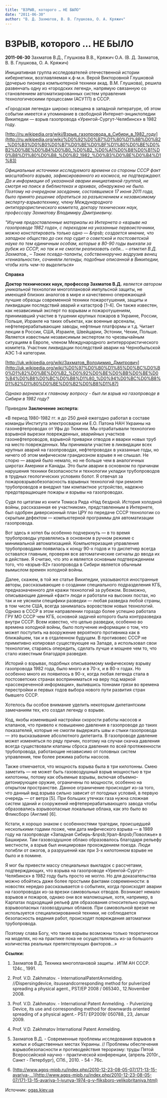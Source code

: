 ```yaml
---
title: "ВЗРЫВ, которого … НЕ БЫЛО"
date: "2011-06-30"
author: "В. Д. Захматов, В. В. Глушкова, О. А. Кряжич"
---
```


# ВЗРЫВ, которого … НЕ БЫЛО

**2011-06-30** Захматов В.Д., Глушкова В.В., Кряжич О.А. (В. Д. Захматов, В. В. Глушкова, О. А. Кряжич)

Инициативная группа исследователей отечественной истории кибернетики, возглавляемая к.ф-м.н. Верой Викторовной Глушковой (дочерью пионера компьютерной техники акад. В.М. Глушкова), решила развенчать одну из «городских легенд», напрямую связанную со становлением автоматизированных систем управления технологическими процессами (АСУТП) в СССР.

«Городская легенда» широко освещена в западной литературе, об этом событии имеется и упоминание в свободной Интернет-энциклопедии Википедии — взрыв газопровода «Уренгой-Сургут-Челябинск» в 1982 году.

[http://ru.wikipedia.org/wiki/Взрыв_газопровода_в_Сибири_в_1982_году](http://ru.wikipedia.org/wiki/%D0%92%D0%B7%D1%80%D1%8B%D0%B2_%D0%B3%D0%B0%D0%B7%D0%BE%D0%BF%D1%80%D0%BE%D0%B2%D0%BE%D0%B4%D0%B0_%D0%B2_%D0%A1%D0%B8%D0%B1%D0%B8%D1%80%D0%B8_%D0%B2_1982_%D0%B3%D0%BE%D0%B4%D1%83)

*Официальные источники исследуемого времени со стороны СССР факт масштабного взрыва, зафиксированного из космоса, не подтверждают. Да и информации об указанной аварии инициативной группой, не смотря на поиск в библиотеках и архивах, обнаружено не было. Поэтому на очередном заседании, состоявшемся 17 июня 2011 года, было принято решение обратиться за разъяснением к независимому эксперту-взрывотехнику, члену Международного антитеррористического комитета, доктору технических наук, профессору Захматову Владимиру Дмитриевичу.*

*"Изучив предоставленные материалы из Интернета о «взрыве на газопроводе 1982 года», с переходом на указанные первоисточники, можно констатировать только одно — &npsb; создается мнение, что западное общество до сих пор судит о советской и постсоветской науке по тем единичным особам, которые в 80-90 годы выехали за рубеж из СССР, но так и не смогли реализовать себя... – отметил В.Д. Захматов., – Такие псевдо-таланты, собственноручно водрузив венец «гениальности», сочиняли легенды, подобные описанной в Википедии, чтобы хоть чем-то выделиться»*

**Справка**

**Доктор технических наук, профессор Захматов В.Д.** *является автором уникальной* технологии многоплановой импульсной защиты, не имеющей близких аналогов в мире и качественно опережающей лучшие образцы современной техники пожаротушения, защиты и ликвидации последствий аварий и катастроф [1-4]. Он также известен, как независимый эксперт по взрывам и пожаротушениям, принимавший участие в тушении крупных пожаров в Украине, России, Польше, Израиле на таких объектах, как военные арсеналы, нефтеперерабатывающие заводы, нефтяные платформы и т.д. Читает лекции в России, США, Израиле, Швейцарии, Эстонии, Чехии, Польше. Является известным независимым экспертом по чрезвычайным ситуациям в Европе, членом Международного антитеррористического комитета. Участник ликвидации последствий аварии на Чернобыльской АЭС 1-й категории.

[http://uk.wikipedia.org/wiki/Захматов_Володимир_Дмитрович](http://uk.wikipedia.org/wiki/%D0%97%D0%B0%D1%85%D0%BC%D0%B0%D1%82%D0%BE%D0%B2_%D0%92%D0%BE%D0%BB%D0%BE%D0%B4%D0%B8%D0%BC%D0%B8%D1%80_%D0%94%D0%BC%D0%B8%D1%82%D1%80%D0%BE%D0%B2%D0%B8%D1%87)

*Однако вернемся к главному вопросу - был ли взрыв на газопроводе в Сибири в 1982 году?*

Приведем **Заключение эксперта:**

«В период 1980-1982 гг. я до 250 дней ежегодно работал в составе команды Института электросварки им Е.О. Патона НАН Украины на газонефтепроводах от Уфы до Тюмени. Мы отрабатывали технологию взрывной вырезки поврежденных, аварийных участков газонефтепроводов, взрывной приварки отводов и вварки новых труб на место поврежденных. Мы принимали участие в ликвидации всех крупных аварий на газопроводах, нефтепроводах в указанные годы, но ничего об этом мифическом грандиозном взрыве я не слышал. Не спорю — аварий было немало, но не больше чем в аналогичных широтах Америки и Канады. Это были аварии в основном по причинам нарушения техники безопасности и технологии укладки трубопроводов в трудных геологических условиях болот. Я отвечал за пожаровзрывобезопасность взрывных технологий при ремонте трубопроводов и внедрил там компактное устройство, надежно предотвращающее пожары и взрывы на газопроводах.

Судя по цитатам из книги Томаса Рида «Над бездной. История холодной войны, рассказанная ее участником», представленным в Интернете, был одобрен диверсионный план ЦРУ по передаче СССР технологии со скрытым дефектом — компьютерной программы для автоматизации газопровода.

Вот здесь я хотел бы особенно подчеркнуть — в то время трубопроводы управлялись в основном в ручном режиме с минимальной автоматизацией. Компьютеризация управления трубопроводами появилась к концу 90-х годов и то диспетчер всегда оставался главным, проверяя все автоматические сигналы до ввода их в действие. Я считаю, что это и является основным подтверждением того, что «взрыв-82» газопровода в Сибири является обычным вымыслом времен холодной войны.

Далее, скажем, в той же статье Википедии, указываются иностранные авторы, рассказывающие о создании специального подразделения КГБ, предназначенного для кражи технологий за рубежом. Возможно, описывающие данный «факт» люди и работали на высоких постах, но так и не уяснили специфики разведки — любая разведка любой страны, в том числе США, всегда занималась воровством новых технологий. Однако в СССР в этом направлении гораздо более успешно работала ГРУ МО СССР чем КГБ, основной задачей которого была контрразведка внутри СССР. Всем известно, что целью разведки, особенно во времена холодной войны, было получение информации о том, что может поступить на вооружение вероятного противника как в ближайшем, так и в отдаленном будущем. В противовес СССР не примитивно копировал существующее на Западе, а использовал свои технологии, стараясь опередить, сделать лучше и мощнее чем то, что стало известным благодаря разведке.

Историй о взрывах, подобных описываемому мифическому взрыву газопровода 1982 года, было много и в 70-х, и в 80-х годах. Но особенно много их появилось в 90-х, когда любая легенда стала в постсоветских странах восприниматься на веру под маркой «рассекреченной информации», вылившись тоннами грязи во времена перестройки и первых годов выбора нового пути развития стран бывшего СССР.

Хотелось бы особое внимание уделить некоторым дилетантским замечаниям тех, кто создал легенду о взрыве.

Код, якобы изменивший настройки скорости работы насосов и клапанов, что привело к повышению давления в газопроводе до таких показателей, которые не смогли выдержать швы и стыки газопровода — это высказывание абсолютного дилетанта. В газопроводе давление может изменяться по ряду причин, поэтому на случаи скачка давления всегда существовали клапаны сброса давления по всей протяженности трубопровода, работающие независимо от головных систем управления, тем более режима работы насосов.

Также отмечается, что мощность взрыва была в три килотонны. Смею заметить — не может быть газовоздушный взрыв мощностью в три килотонны, потому как объемные взрывы, включая объемно-детонирующее оружие, ограничены по мощности, особенно на открытом пространстве. Данное ограничение происходит из-за того, что данный вид взрыва сильно зависит от погодных условий, в первую очередь — от ветра [5]. При больших утечках газа нужна сложная систем зданий и сооружений нефтеперерабатывающего завода чтобы образовались взрывоопасные локальные облака, как это было во Фликсборо (Англия) [6].

Кстати, я хорошо знаком с особенностями трагедии, происшедшей несколькими годами позже, чем дата мифического взрыва — в 1989 году на газопроводе «Западная Сибирь-&npsb;Урал-&npsb;Поволжье» в Башкирии. Там газовоздушное облако образовалось благодаря рельефу местности, а взрыв был инициирован прохождением поезда. Люди погибли от ожогов, а разрушений как при 3-х килотонном взрыве не было и в помине.

Я мог бы привести массу специальных выкладок с рассчетами, подтверждающих, что взрыва на газопроводе «Уренгой-Сургут-Челябинск» в 1982 году быть просто не могло. Но для доказательства можно обойтись даже более простыми фактами современности: в новостях нередко рассказывается о событиях, когда происходят аварии на газопроводах из-за врезки самовольных отводов. Возникает немало взрывов и пожаров, однако они все маломощные, хотя, например, в Карпатах подходящий рельеф для образования относительно крупных взрывоопасных газовоздушных облаков. При самовольной врезке не используется специализированной техники, не соблюдается безопасность ведения работ, происходят повреждения автоматики трубопровода.

Поэтому слава Богу, что такие взрывы возможны только теоретически на моделях, но на практике пока не осуществлялись из-за большого количества реальных препятствующих факторов...»

**Ссылки:**

1. Захматов В.Д. Техника многоплановой защиты . ИПМ АН СССР. 124с., 1991.

2. Prof. V.D. Zakhmatov. - InternationalPatentAnmelding. //Dispersingdevice, itsuseandcorresponding method for pulverized spreading a physical agent., PST/EP 2008 / 065340., 12.November 2008.

3. Prof. V.D. Zakhmatov. - International Patent Anmelding. - Pulverizing Device, its use and corresponding method for downwards oriented spreading of a physical agent.- PST/ EP2009/ 050788., 23, Januar 2009.

4. Prof. V.D. Zakhmatov International Patent Anmelding.

5. Захматов В.Д. - Современные проблемы исследования взрывов в жилых и общественных местах Украины. // Проблемы обеспечения взрывобезопасности и противодействия тероризму: труды Пятой Всероссийской научно - практической конференции, (апрель 2010г., Санкт - Петербург), СПб., 2010. - 54 - 76с.

6. [http://www.agps-mipb.ru/index.php/2010-12-23-08-05-07/171-13-15-avariya-...](http://www.agps-mipb.ru/index.php/2010-12-23-08-05-07/171-13-15-avariya-1-iyunya-1974-g-v-fliksboro-velikobritaniya.html)

Источник: [ogas.kiev.ua](http://ogas.kiev.ua/perspective/vzryv-kotorogo-ne-bylo-581)